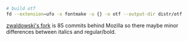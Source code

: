 

```bash
# build otf
fd --extension=ufo -x fontmake -u {} -o otf --output-dir distr/otf
```

[zwaldowski's fork](https://github.com/zwaldowski/Fira/tree/zwaldowski/mod-new/otf) is 85 commits behind Mozilla so there maybe minor differences between italics and regular/bold.
